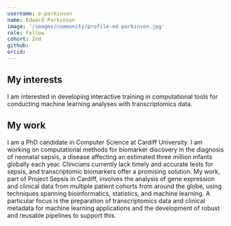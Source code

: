 ```yaml
---
username: e-parkinson
name: Edward Parkinson
image: '/images/community/profile-ed-parkinson.jpg'
role: Fellow
cohort: 2nd
github: 
orcid:
---
```


## My interests

I am interested in developing interactive training in computational tools for conducting machine learning analyses with transcriptomics data.

## My work

I am a PhD candidate in Computer Science at Cardiff University. I am working on computational methods for biomarker discovery in the diagnosis of neonatal sepsis, a disease affecting an estimated three million infants globally each year. Clinicians currently lack timely and accurate tests for sepsis, and transcriptomic biomarkers offer a promising solution. My work, part of Project Sepsis in Cardiff, involves the analysis of gene expression and clinical data from multiple patient cohorts from around the globe, using techniques spanning bioinformatics, statistics, and machine learning. A particular focus is the preparation of transcriptomics data and clinical metadata for machine learning applications and the development of robust and reusable pipelines to support this.